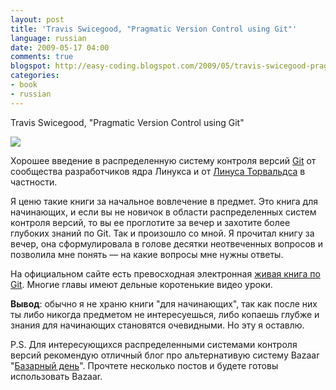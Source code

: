 ```yaml
---
layout: post
title: 'Travis Swicegood, "Pragmatic Version Control using Git"'
language: russian
date: 2009-05-17 04:00
comments: true
blogspot: http://easy-coding.blogspot.com/2009/05/travis-swicegood-pragmatic-version.html
categories:
- book
- russian
---
```

Travis Swicegood, "Pragmatic Version Control using Git"

<a href="http://www.amazon.co.uk/gp/product/1934356158/ref=as_li_tf_il?ie=UTF8&tag=prodiy-21&linkCode=as2&camp=1634&creative=6738&creativeASIN=1934356158"><img border="0" src="http://ws.assoc-amazon.co.uk/widgets/q?_encoding=UTF8&Format=_SL160_&ASIN=1934356158&MarketPlace=GB&ID=AsinImage&WS=1&tag=prodiy-21&ServiceVersion=20070822" ></a><img src="http://www.assoc-amazon.co.uk/e/ir?t=prodiy-21&l=as2&o=2&a=1934356158" width="1" height="1" border="0" alt="" style="border:none !important; margin:0px !important;" />

Хорошее введение в распределенную систему контроля версий [Git][] от сообщества разработчиков ядра Линукса и от [Линуса Торвальдса][Linus about Git] в частности.

[Git]: http://git-scm.org/
[Linus about Git]: http://www.youtube.com/watch?v=4XpnKHJAok8

Я ценю такие книги за начальное вовлечение в предмет. Это книга для начинающих, и если вы не новичок в области распределенных систем контроля версий, то вы ее проглотите за вечер и захотите более глубоких знаний по Git. Так и произошло со мной. Я прочитал книгу за вечер, она сформулировала в голове десятки неотвеченных вопросов и позволила мне понять — на какие вопросы мне нужны ответы. 

На официальном сайте есть превосходная электронная [живая книга по Git][]. Многие главы имеют дельные коротенькие видео уроки.

[живая книга по Git]: http://book.git-scm.com/

**Вывод**: обычно я не храню книги "для начинающих", так как после них ты либо никогда предметом не интересуешься, либо копаешь глубже и знания для начинающих становятся очевидными. Но эту я оставлю.

P.S. Для интересующихся распределенными системами контроля версий рекомендую отличный блог про альтернативую систему Bazaar "[Базарный день][]". Прочтете несколько постов и будете готовы использовать Bazaar.

[Базарный день]: http://bzr-day.blogspot.com/
